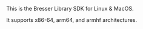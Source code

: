 This is the Bresser Library SDK for Linux & MacOS.

It supports x86-64, arm64, and armhf architectures.
